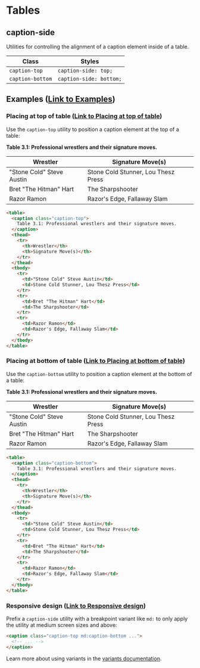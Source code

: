 # Tables

## caption-side

Utilities for controlling the alignment of a caption element inside of a table.

| Class          | Styles                 |
| -------------- | ---------------------- |
| `caption-top`  | `caption-side: top;`   |
| `caption-bottom` | `caption-side: bottom;` |

## Examples ([Link to Examples](https://tailwindcss.com/docs/caption-side#examples))

### Placing at top of table ([Link to Placing at top of table](https://tailwindcss.com/docs/caption-side#placing-at-top-of-table))

Use the `caption-top` utility to position a caption element at the top of a table:

**Table 3.1: Professional wrestlers and their signature moves.**

| Wrestler                  | Signature Move(s)                  |
| ------------------------- | ---------------------------------- |
| "Stone Cold" Steve Austin | Stone Cold Stunner, Lou Thesz Press |
| Bret "The Hitman" Hart    | The Sharpshooter                   |
| Razor Ramon               | Razor's Edge, Fallaway Slam          |

```html
<table>
  <caption class="caption-top">
    Table 3.1: Professional wrestlers and their signature moves.
  </caption>
  <thead>
    <tr>
      <th>Wrestler</th>
      <th>Signature Move(s)</th>
    </tr>
  </thead>
  <tbody>
    <tr>
      <td>"Stone Cold" Steve Austin</td>
      <td>Stone Cold Stunner, Lou Thesz Press</td>
    </tr>
    <tr>
      <td>Bret "The Hitman" Hart</td>
      <td>The Sharpshooter</td>
    </tr>
    <tr>
      <td>Razor Ramon</td>
      <td>Razor's Edge, Fallaway Slam</td>
    </tr>
  </tbody>
</table>
```

### Placing at bottom of table ([Link to Placing at bottom of table](https://tailwindcss.com/docs/caption-side#placing-at-bottom-of-table))

Use the `caption-bottom` utility to position a caption element at the bottom of a table:

**Table 3.1: Professional wrestlers and their signature moves.**

| Wrestler                  | Signature Move(s)                  |
| ------------------------- | ---------------------------------- |
| "Stone Cold" Steve Austin | Stone Cold Stunner, Lou Thesz Press |
| Bret "The Hitman" Hart    | The Sharpshooter                   |
| Razor Ramon               | Razor's Edge, Fallaway Slam          |

```html
<table>
  <caption class="caption-bottom">
    Table 3.1: Professional wrestlers and their signature moves.
  </caption>
  <thead>
    <tr>
      <th>Wrestler</th>
      <th>Signature Move(s)</th>
    </tr>
  </thead>
  <tbody>
    <tr>
      <td>"Stone Cold" Steve Austin</td>
      <td>Stone Cold Stunner, Lou Thesz Press</td>
    </tr>
    <tr>
      <td>Bret "The Hitman" Hart</td>
      <td>The Sharpshooter</td>
    </tr>
    <tr>
      <td>Razor Ramon</td>
      <td>Razor's Edge, Fallaway Slam</td>
    </tr>
  </tbody>
</table>
```

### Responsive design ([Link to Responsive design](https://tailwindcss.com/docs/caption-side#responsive-design))

Prefix a `caption-side` utility with a breakpoint variant like `md:` to only apply the utility at medium screen sizes and above:

```html
<caption class="caption-top md:caption-bottom ...">
  <!-- ... -->
</caption>
```

Learn more about using variants in the [variants documentation](https://tailwindcss.com/docs/hover-focus-and-other-states).

